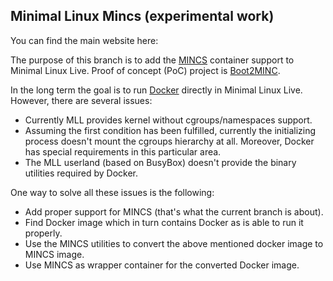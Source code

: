 ## Minimal Linux Mincs (experimental work)

You can find the main website here:

The purpose of this branch is to add the [MINCS](https://github.com/mhiramat/mincs) container support to Minimal Linux Live. Proof of concept (PoC) project is [Boot2MINC](https://github.com/mhiramat/boot2minc).

In the long term the goal is to run [Docker](https://www.docker.com/) directly in Minimal Linux Live. However, there are several issues:

- Currently MLL provides kernel without cgroups/namespaces support.
- Assuming the first condition has been fulfilled, currently the initializing process doesn't mount the cgroups hierarchy at all. Moreover, Docker has special requirements in this particular area.
- The MLL userland (based on BusyBox) doesn't provide the binary utilities required by Docker.

One way to solve all these issues is the following:

- Add proper support for MINCS (that's what the current branch is about).
- Find Docker image which in turn contains Docker as is able to run it properly.
- Use the MINCS utilities to convert the above mentioned docker image to MINCS image.
- Use MINCS as wrapper container for the converted Docker image.
